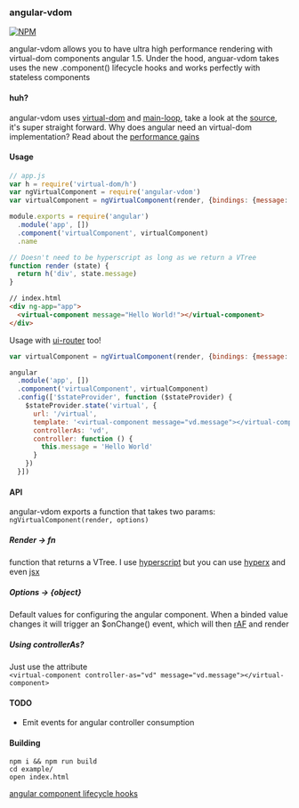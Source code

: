 ### angular-vdom

[![NPM][angular-vdom-icon]][angular-vdom-url]

angular-vdom allows you to have ultra high performance rendering with virtual-dom components angular 1.5. Under the hood, anguar-vdom takes uses the new .component() lifecycle hooks and works perfectly with stateless components

#### huh?
angular-vdom uses [virtual-dom](https://github.com/Matt-Esch/virtual-dom) and [main-loop](https://github.com/raynos/main-loop), take a look at the [source](https://github.com/hanford/angular-vdom/blob/master/index.js), it's super straight forward. Why does angular need an virtual-dom implementation? Read about the [performance gains](https://auth0.com/blog/2016/01/07/more-benchmarks-virtual-dom-vs-angular-12-vs-mithril-js-vs-the-rest/)

#### Usage
```js
// app.js
var h = require('virtual-dom/h')
var ngVirtualComponent = require('angular-vdom')
var virtualComponent = ngVirtualComponent(render, {bindings: {message: '<'}})

module.exports = require('angular')
  .module('app', [])
  .component('virtualComponent', virtualComponent)
  .name

// Doesn't need to be hyperscript as long as we return a VTree
function render (state) {
  return h('div', state.message)
}

```  

```html
// index.html
<div ng-app="app">
  <virtual-component message="Hello World!"></virtual-component>
</div>
```  

Usage with [ui-router](https://github.com/angular-ui/ui-router) too!
```js
var virtualComponent = ngVirtualComponent(render, {bindings: {message: '<'}})

angular
  .module('app', [])
  .component('virtualComponent', virtualComponent)
  .config(['$stateProvider', function ($stateProvider) {
    $stateProvider.state('virtual', {
      url: '/virtual',
      template: '<virtual-component message="vd.message"></virtual-component>',
      controllerAs: 'vd',
      controller: function () {
        this.message = 'Hello World'
      }
    })
  }])
```  

#### API  
angular-vdom exports a function that takes two params:  
`ngVirtualComponent(render, options)`  


##### Render -> fn  
function that returns a VTree. I use [hyperscript](https://github.com/dominictarr/hyperscript) but you can use [hyperx](https://github.com/substack/hyperx) and even [jsx](https://github.com/alexmingoia/jsx-transform)

##### Options -> {object}  
Default values for configuring the angular component. When a binded value changes it will trigger an $onChange() event, which will then [rAF](http://www.paulirish.com/2011/requestanimationframe-for-smart-animating/) and render

##### Using controllerAs?  
Just use the attribute  
`<virtual-component controller-as="vd" message="vd.message"></virtual-component>`

#### TODO
- Emit events for angular controller consumption


#### Building
``npm i && npm run build``  
``cd example/``  
``open index.html``

[angular component lifecycle hooks](https://docs.angularjs.org/guide/component)


[angular-vdom-icon]: https://nodei.co/npm/angular-vdom.png?downloads=true
[angular-vdom-url]: https://npmjs.org/package/angular-vdom
